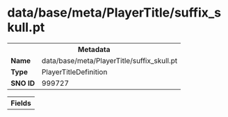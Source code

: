 <h1>data/base/meta/PlayerTitle/suffix_skull.pt</h1><table><tr><th colspan="100%">Metadata</th></tr><tr><td><b>Name</b></td><td>data/base/meta/PlayerTitle/suffix_skull.pt</td></tr><tr><td><b>Type</b></td><td>PlayerTitleDefinition</td></tr><tr><td><b>SNO ID</b></td><td>999727</td></tr></table>

<table><tr><th colspan="100%">Fields</th></tr></table>

